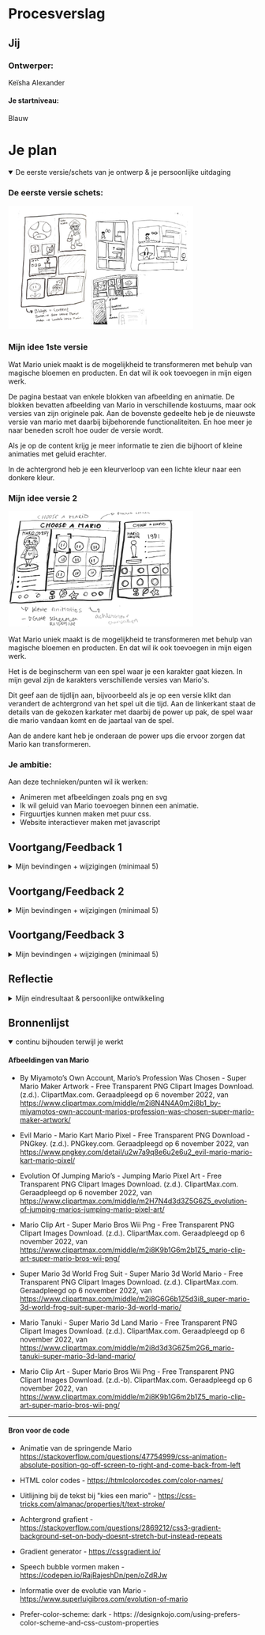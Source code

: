 # Procesverslag



## Jij

### Ontwerper:
Keïsha Alexander

#### Je startniveau:
Blauw




# Je plan

<details open>
  <summary>De eerste versie/schets van je ontwerp & je persoonlijke uitdaging</summary>


  ### De eerste versie schets:
  <img src="readme-images/schets1.jpg" width="375px" alt="eerste versie/schets">


### Mijn idee 1ste versie
Wat Mario uniek maakt is de mogelijkheid te transformeren met behulp van magische bloemen en producten. En dat wil ik ook toevoegen in mijn eigen werk.

De pagina bestaat van enkele blokken van afbeelding en animatie. 
 De blokken bevatten  afbeelding van Mario in verschillende kostuums, maar ook versies van zijn originele pak.  Aan de bovenste gedeelte heb je de nieuwste versie van mario met daarbij bijbehorende functionaliteiten. En hoe meer je naar beneden scrolt hoe ouder de versie wordt.

Als je op de content krijg je meer informatie te zien die bijhoort of kleine animaties met geluid erachter.

In de achtergrond heb je een kleurverloop van een lichte kleur naar een donkere kleur.


### Mijn idee versie 2
<img src="readme-images/schets2.jpg" width="375px" alt="Tweede versie/schets">

Wat Mario uniek maakt is de mogelijkheid te transformeren met behulp van magische bloemen en producten. En dat wil ik ook toevoegen in mijn eigen werk.

Het is de beginscherm van een spel waar je een karakter gaat kiezen. In mijn geval zijn de karakters verschillende  versies  van Mario's.

Dit geef aan de tijdlijn aan, bijvoorbeeld als je op een versie klikt dan verandert de achtergrond van het spel uit die tijd.  Aan de linkerkant staat de details van de gekozen karkater met daarbij de power up pak, de spel waar die mario vandaan komt en de jaartaal van de spel.

Aan de andere kant heb je onderaan de power ups die ervoor zorgen dat Mario kan transformeren.


  ### Je ambitie: 
  Aan deze technieken/punten wil ik werken:
 - Animeren met afbeeldingen zoals png en svg 
 - Ik wil geluid van Mario toevoegen binnen een animatie.
 - Firguurtjes kunnen maken met puur css.
 - Website interactiever maken met javascript
 
</details>




## Voortgang/Feedback 1

<details>
  <summary>Mijn bevindingen + wijzigingen (minimaal 5)</summary>

  ### Bevinding 1:
  In mijn eerste schets had ik niet een sterke progressive disclosure toegepast omdat en die moest ik beter gaan uitwerken. 
  

  #### oplossing:
  Dit zou ik oplossen door de kaarten te flippen en aan de achterkant een korte informatie schrijven van de Mario versie. 
  Of na elke versie een andere variant van de Maro met daarbij een bijbehorende functionaliteit van de mario spel. 



  ### Bevinding 2:
  In mijn eerste ontwerp heb ik te horen dat de layout te complex zou zijn als ik ga het responsive maken.

  #### oplossing:
 Als oplossing ga ik  bijvoorbeeld een drie kolommen layout pagina maken waar de vakken verdeeld zijn in drie kolommen. 

### Bevinding 3
Als je op de power-ups klikt, gebeurt er iets in de achtergrond met de passende geluid.

### oplossing:
Ik ga bijvoorbeeld  aan de onderkant bij de footer een soort van menu maken met verschillende optie waar de gebruiker kan erop klikken. Als hij bijvoorbeeld op een van de power ups klikt dan kwam een soort van knipperende regeboog kleur met wat geluid erachter. 

### Bevinding 4:
 Ik heb mijn eerste schets aan een medestudent laten zien en zij vond het goed en passend bij het concept maar er miste de leemnrt van Mario erin. Want nu lijkt het meer van een stripboek dan een video game. Want ik wil naar voren laten brengen hoe Mario kan zich transformeren in verschillende kostuums door midel van power-ups.

### oplossing:
<img src="readme-images/schets2.jpg" width="375px" alt="Tweede versie schets">

Door die idee naar voren te laten brengen heb ik een nieuwe schetsen gemaakt. Mijn idee is een soort van een kies karakter spel. Waar de gebruiker verschillende Mario's kan kiezen (tijdlijn) en dan aan de linkerkant zie je meer details over de gekozen karakters. Verder kun je 


### Bevinding 5
 Ik heb de powerup menu gemaakt op illustrator. Dan was het makkelijk om een svg van te maken. Ik heb op internet gezocht aan verschillende power-ups waar Mario zich kan transformeren.

 <img src="readme-images/power-up-menu.png" width="375px" alt="Tweede versie schets">

</details>




## Voortgang/Feedback 2

<details>
  <summary>Mijn bevindingen + wijzigingen (minimaal 5)</summary>
  
  ### Bevinding 1:
   <img src="readme-images/versie1-pagina.png" width="375px" alt="Eeerste ontwerp">

 Mijn ontwerp lijkt niet als een geheel. Dat betekent dat er geen samenhang was in het kleurenpallette. Bijvoorbeeld hier en daar had ik ronde hoeken  bij de nintendo switch en  de mario menu was er te maken met scherpe hoeken.
 
 Er waren verschillende kleuren die ik heb gebruikt, en die niet paste bij elkaar zoals de grijs achter de licht blauwe achtergrond. 

  #### oplossing: 
Ik heb ten eerste een kleur gezocht die passend is bij mario. Verder heb ik gezocht aan de begin scherm van een mario spel. En rood kwam meest naar voren.


   <img src="readme-images/versie2-pagina.png" width="375px" alt="Eeerste ontwerp">

   Ik heb de blauwe kleurverloop verandert in rood oranje kleur.  De mario menu heb ik de blokjes transparant gemaakt met een rode kleurverloop.

   De nintendo switch heb ik een bordeaux kleur gegeven zodat het past bij de thema.


   Verder vond ik de kleur te fel, dus ik heb de achtergrond kleur van de body weer verandert naar blauw. Want het past beter bij de mario wereld spel.
   Verder heb ik de alle vormen een ronde hoek gegeven zodat het past elkaar. 

  ### Bevinding 2: Responsiveness
Volgende stap voor mijn ontwerp is de onderdelen responsive te maken. Ik was eerst van plan om het responsive te maken bij grotere schermen. Maar daarna heb ik besloten om ook voor kleine schermen te maken.

  <img src="readme-images/ontwerp-mobile.png" width="375px" alt="Eeerste ontwerp">


  #### Oplossing:
Ik heb gebruikt gemaakt van media queries. Waar ik de flex-direction verandert van row naar een column;

```
@media (max-width: 50em) {
  body {
    overflow: auto;
  }

  main {
    display: flex;
    flex-direction: column;
  }

 
}

```

  ### Bevinding 3: Progressive disclosure 
  Om  progressive disclosure toe te voegen wilde ik de nintendo verbergen en dan met een knop wil zichtbaar maken. Met die
  Tijdens mij tweede gesprek met Ine, heeft ze gezegd dat ik bij de haal me knop moet ik een betere call-to-action naam moet geven. 

  #### Oplossing
  ...

#
</details>




## Voortgang/Feedback 3

<details>
  <summary>Mijn bevindingen + wijzigingen (minimaal 5)</summary>
  
  ### Bevinding 1: Dark mode toegevoegd
  Omschrijving van wat er nog niet orde was (tekst en afbeeding(en)).

  #### oplossing:
  Beschrijving hoe je het hebt hebt opgelost of als het niet gelukt is hoe je het zou oplossen (tekst en afbeeding(en)).



  ### Bevinding 2:
  Omschrijving van wat er nog niet orde was (tekst en afbeeding(en)).

  #### oplossing:
  Beschrijving hoe je het hebt hebt opgelost of als het niet gelukt is hoe je het zou oplossen (tekst en afbeeding(en)).



  ### Bevinding 3:
  ...

</details>




## Reflectie

<details>
  <summary>Mijn eindresultaat & persoonlijke ontwikkeling</summary>

  ### Je uitkomst - karakteristiek screenshot(s):
  <img src="readme-images/dummy-plaatje.jpg" width="375px" alt="final ontwerp">


  ### Dit ging goed/Heb ik geleerd: 
  Korte omschrijving met plaatje(s)

  <img src="readme-images/dummy-plaatje.jpg" width="375px" alt="top">


  ### Dit was lastig/Is niet gelukt:
  Korte omschrijving met plaatje(s)

  <img src="readme-images/dummy-plaatje.jpg" width="375px" alt="bummer">
</details>




## Bronnenlijst

<details open>
<summary>continu bijhouden terwijl je werkt</summary>

#### Afbeeldingen van Mario

- By Miyamoto’s Own Account, Mario’s Profession Was Chosen - Super Mario Maker Artwork - Free Transparent PNG Clipart Images Download. (z.d.). ClipartMax.com. Geraadpleegd op 6 november 2022, van https://www.clipartmax.com/middle/m2i8N4N4A0m2i8b1_by-miyamotos-own-account-marios-profession-was-chosen-super-mario-maker-artwork/ 

- Evil Mario - Mario Kart Mario Pixel - Free Transparent PNG Download - PNGkey. (z.d.). PNGkey.com. Geraadpleegd op 6 november 2022, van https://www.pngkey.com/detail/u2w7a9q8e6u2e6u2_evil-mario-mario-kart-mario-pixel/ 

- Evolution Of Jumping Mario’s - Jumping Mario Pixel Art - Free Transparent PNG Clipart Images Download. (z.d.). ClipartMax.com. Geraadpleegd op 6 november 2022, van https://www.clipartmax.com/middle/m2H7N4d3d3Z5G6Z5_evolution-of-jumping-marios-jumping-mario-pixel-art/ 

- Mario Clip Art - Super Mario Bros Wii Png - Free Transparent PNG Clipart Images Download. (z.d.). ClipartMax.com. Geraadpleegd op 6 november 2022, van https://www.clipartmax.com/middle/m2i8K9b1G6m2b1Z5_mario-clip-art-super-mario-bros-wii-png/

-  Super Mario 3d World Frog Suit - Super Mario 3d World Mario - Free Transparent PNG Clipart Images Download. (z.d.). ClipartMax.com. Geraadpleegd op 6 november 2022, van https://www.clipartmax.com/middle/m2i8G6G6b1Z5d3i8_super-mario-3d-world-frog-suit-super-mario-3d-world-mario/

- Mario Tanuki - Super Mario 3d Land Mario - Free Transparent PNG Clipart Images Download. (z.d.). ClipartMax.com. Geraadpleegd op 6 november 2022, van https://www.clipartmax.com/middle/m2i8d3d3G6Z5m2G6_mario-tanuki-super-mario-3d-land-mario/

- Mario Clip Art - Super Mario Bros Wii Png - Free Transparent PNG Clipart Images Download. (z.d.-b). ClipartMax.com. Geraadpleegd op 6 november 2022, van https://www.clipartmax.com/middle/m2i8K9b1G6m2b1Z5_mario-clip-art-super-mario-bros-wii-png/

---
#### Bron voor de code 
- Animatie van de springende Mario https://stackoverflow.com/questions/47754999/css-animation-absolute-position-go-off-screen-to-right-and-come-back-from-left

- HTML color codes - https://htmlcolorcodes.com/color-names/

- Uitlijning bij de tekst bij "kies een mario"  - https://css-tricks.com/almanac/properties/t/text-stroke/

-  Achtergrond grafient - https://stackoverflow.com/questions/2869212/css3-gradient-background-set-on-body-doesnt-stretch-but-instead-repeats

- Gradient generator - https://cssgradient.io/

- Speech bubble vormen maken - https://codepen.io/RajRajeshDn/pen/oZdRJw 

- Informatie over de evolutie van Mario - https://www.superluigibros.com/evolution-of-mario

- Prefer-color-scheme: dark - https: //designkojo.com/using-prefers-color-scheme-and-css-custom-properties 
</details>